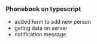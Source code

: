### Phonebook on typescript

- added form to add new person
- geting data on server
- notification message
